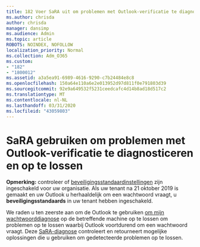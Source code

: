 ```yaml
---
title: 182 Voer SaRA uit om problemen met Outlook-verificatie te diagnosticeren en op te lossen
ms.author: chrisda
author: chrisda
manager: dansimp
ms.audience: Admin
ms.topic: article
ROBOTS: NOINDEX, NOFOLLOW
localization_priority: Normal
ms.collection: Adm_O365
ms.custom:
- "182"
- "1800012"
ms.assetid: a3a5ea91-6989-4616-9290-c7b24484e8c8
ms.openlocfilehash: 150a64e110a6e2e013952d97d811f0e791803d39
ms.sourcegitcommit: 92e9a649532f5231ceedcafc4d14b8ad18d517c2
ms.translationtype: MT
ms.contentlocale: nl-NL
ms.lasthandoff: 03/31/2020
ms.locfileid: "43059803"
---
```

# <a name="use-sara-to-diagnose-and-resolve-outlook-authentication-issues"></a>SaRA gebruiken om problemen met Outlook-verificatie te diagnosticeren en op te lossen

**Opmerking:** controleer of [beveiligingsstandaardinstellingen](http://aka.ms/securitydefaults) zijn ingeschakeld voor uw organisatie. Als uw tenant na 21 oktober 2019 is gemaakt en uw Outlook u herhaaldelijk om een wachtwoord vraagt, u **beveiligingsstandaards** in uw tenant hebben ingeschakeld.

We raden u ten zeerste aan om de Outlook te gebruiken [om mijn wachtwoorddiagnose](https://aka.ms/SaRA-OutlookPwdPrompt-Alchemy) op de betreffende machine op te lossen om problemen op te lossen waarbij Outlook voortdurend om een wachtwoord vraagt. Deze [SaRA-diagnose](https://diagnostics.office.com/#/) controleert en retourneert mogelijke oplossingen die u gebruiken om gedetecteerde problemen op te lossen.
